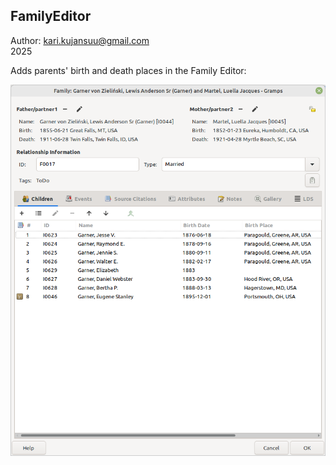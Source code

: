 FamilyEditor
------------

Author: kari.kujansuu@gmail.com<br>
2025


Adds parents' birth and death places in the Family Editor:


![familyeditor](familyeditor.png)


